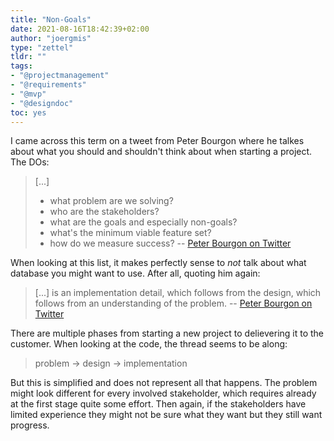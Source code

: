 ```yaml
---
title: "Non-Goals"
date: 2021-08-16T18:42:39+02:00
author: "joergmis"
type: "zettel"
tldr: ""
tags:
- "@projectmanagement"
- "@requirements"
- "@mvp"
- "@designdoc"
toc: yes
---
```


I came across this term on a tweet from Peter Bourgon where he talkes about
what you should and shouldn't think about when starting a project. The DOs:

> [...]
> - what problem are we solving?
> - who are the stakeholders?
> - what are the goals and especially non-goals?
> - what's the minimum viable feature set?
> - how do we measure success?
-- [Peter Bourgon on Twitter](https://twitter.com/peterbourgon/status/1359568494837329920?s=20)

When looking at this list, it makes perfectly sense to *not* talk about what 
database you might want to use. After all, quoting him again:

> [...] is an implementation detail, which follows from the design, which follows from an understanding of the problem.
-- [Peter Bourgon on Twitter](https://twitter.com/peterbourgon/status/1359568494837329920?s=20)

There are multiple phases from starting a new project to delievering it to the
customer. When looking at the code, the thread seems to be along:

> problem -> design -> implementation

But this is simplified and does not represent all that happens. The problem 
might look different for every involved stakeholder, which requires already at
the first stage quite some effort. Then again, if the stakeholders have limited
experience they might not be sure what they want but they still want progress.
